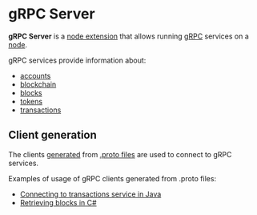 # gRPC Server

**gRPC Server** is a [node extension](/acryl-node/extensions.md)  that allows running [gRPC](https://en.wikipedia.org/wiki/GRPC) services on a [node](/blockchain/node.md).

gRPC services provide information about:

* [accounts](/blockchain/account.md)
* [blockchain](/blockchain/blockchain.md)
* [blocks](/blockchain/block.md)
* [tokens](/blockchain/token.md)
* [transactions](/blockchain/transaction.md)

## Client generation

The clients [generated](https://grpc.io/docs/tutorials/) from [.proto files](https://github.com/acrylplatform/Acryl/tree/master/grpc-server/src/main/protobuf) are used to connect to gRPC services.

Examples of usage of gRPC clients generated from .proto files:

* [Connecting to transactions service in Java](https://github.com/acrylplatform/AcrylJ/blob/master/examples/src/main/java/GRPCTest.java)
* [Retrieving blocks in C#](https://github.com/acrylplatform/AcrylCS/blob/master/AcrylCSTests/ProtobufTest.cs)
